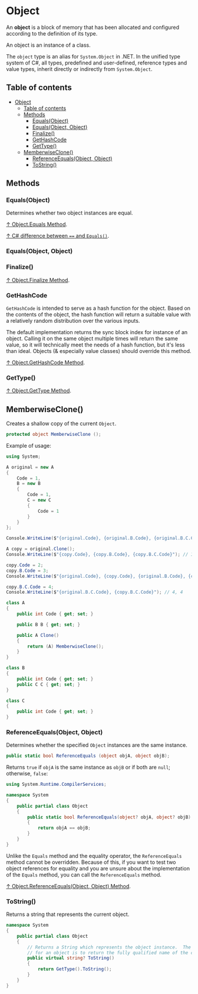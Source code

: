 # Object

An **object** is a block of memory that has been allocated and configured according to the definition of its type.

An object is an instance of a class.

The `object` type is an alias for `System.Object` in .NET. In the unified type system of C#, all types, predefined and user-defined, reference types and value types, inherit directly or indirectly from `System.Object`.

## Table of contents

- [Object](#object)
  - [Table of contents](#table-of-contents)
  - [Methods](#methods)
    - [Equals(Object)](#equalsobject)
    - [Equals(Object, Object)](#equalsobject-object)
    - [Finalize()](#finalize)
    - [GetHashCode](#gethashcode)
    - [GetType()](#gettype)
  - [MemberwiseClone()](#memberwiseclone)
    - [ReferenceEquals(Object, Object)](#referenceequalsobject-object)
    - [ToString()](#tostring)

## Methods

### Equals(Object)

Determines whether two object instances are equal.

[↑ Object.Equals Method](https://docs.microsoft.com/en-us/dotnet/api/system.object.equals).

[↑ C# difference between `==` and `Equals()`](https://stackoverflow.com/questions/814878/c-sharp-difference-between-and-equals).

### Equals(Object, Object)

### Finalize()

[↑ Object.Finalize Method](https://docs.microsoft.com/en-us/dotnet/api/system.object.finalize).

### GetHashCode

`GetHashCode` is intended to serve as a hash function for the object. Based on the contents of the object, the hash function will return a suitable value with a relatively random distribution over the various inputs.

The default implementation returns the sync block index for instance of an object.
Calling it on the same object multiple times will return the same value, so
it will technically meet the needs of a hash function, but it's less than ideal.
Objects (& especially value classes) should override this method.

[↑ Object.GetHashCode Method](https://docs.microsoft.com/en-us/dotnet/api/system.object.gethashcode).

### GetType()

[↑ Object.GetType Method](https://docs.microsoft.com/en-us/dotnet/api/system.object.gettype).

## MemberwiseClone()

Creates a shallow copy of the current `Object`.

```csharp
protected object MemberwiseClone ();
```

Example of usage:

```csharp
using System;

A original = new A
{
    Code = 1,
    B = new B
    {
        Code = 1,
        C = new C
        {
            Code = 1
        }
    }
};

Console.WriteLine($"{original.Code}, {original.B.Code}, {original.B.C.Code}"); // 1, 1, 1

A copy = original.Clone();
Console.WriteLine($"{copy.Code}, {copy.B.Code}, {copy.B.C.Code}"); // 1, 1, 1

copy.Code = 2;
copy.B.Code = 3;
Console.WriteLine($"{original.Code}, {copy.Code}, {original.B.Code}, {copy.B.Code}"); // 1, 2, 3, 3

copy.B.C.Code = 4;
Console.WriteLine($"{original.B.C.Code}, {copy.B.C.Code}"); // 4, 4

class A
{
    public int Code { get; set; }

    public B B { get; set; }

    public A Clone()
    {
        return (A) MemberwiseClone();
    }
}

class B
{
    public int Code { get; set; }
    public C C { get; set; }
}

class C
{
    public int Code { get; set; }
}
```

### ReferenceEquals(Object, Object)

Determines whether the specified `Object` instances are the same instance.

```csharp
public static bool ReferenceEquals (object objA, object objB);
```

Returns `true` if `objA` is the same instance as `objB` or if both are `null`; otherwise, `false`:

```csharp
using System.Runtime.CompilerServices;

namespace System
{
    public partial class Object
    {
        public static bool ReferenceEquals(object? objA, object? objB)
        {
            return objA == objB;
        }
    }
}
```

Unlike the `Equals` method and the equality operator, the `ReferenceEquals` method cannot be overridden. Because of this, if you want to test two object references for equality and you are unsure about the implementation of the `Equals` method, you can call the `ReferenceEquals` method.

[↑ Object.ReferenceEquals(Object, Object) Method](https://docs.microsoft.com/en-us/dotnet/api/system.object.referenceequals).

### ToString()

Returns a string that represents the current object.

```csharp
namespace System
{
    public partial class Object
    {
        // Returns a String which represents the object instance.  The default
        // for an object is to return the fully qualified name of the class.
        public virtual string? ToString()
        {
            return GetType().ToString();
        }
    }
}
```
